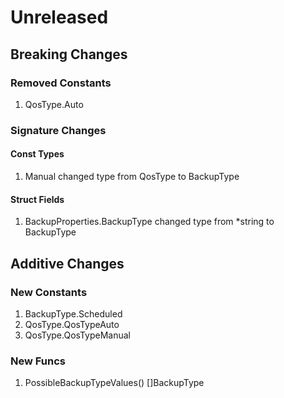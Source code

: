 # Unreleased

## Breaking Changes

### Removed Constants

1. QosType.Auto

### Signature Changes

#### Const Types

1. Manual changed type from QosType to BackupType

#### Struct Fields

1. BackupProperties.BackupType changed type from *string to BackupType

## Additive Changes

### New Constants

1. BackupType.Scheduled
1. QosType.QosTypeAuto
1. QosType.QosTypeManual

### New Funcs

1. PossibleBackupTypeValues() []BackupType
